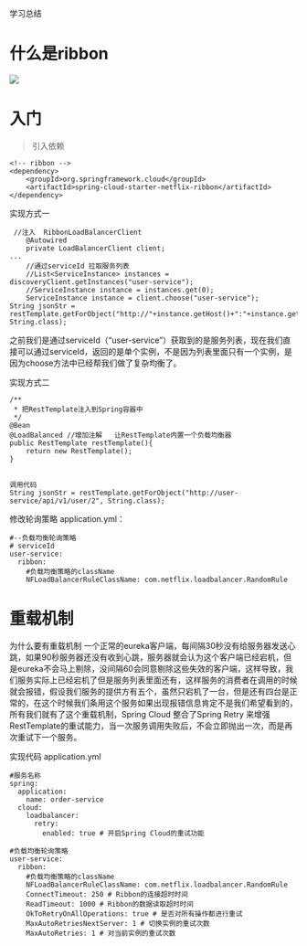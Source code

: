 学习总结
# 什么是ribbon #

![](https://i.imgur.com/fPI1NpJ.png)

# 入门 #

>引入依赖
>
	<!-- ribbon -->
	<dependency>
	    <groupId>org.springframework.cloud</groupId>
	    <artifactId>spring-cloud-starter-netflix-ribbon</artifactId>
	</dependency>

实现方式一
	
	 //注入  RibbonLoadBalancerClient
	    @Autowired
	    private LoadBalancerClient client;
	...
	    //通过serviceId 拉取服务列表
	    //List<ServiceInstance> instances = discoveryClient.getInstances("user-service");
	    //ServiceInstance instance = instances.get(0);
	    ServiceInstance instance = client.choose("user-service");
	String jsonStr = restTemplate.getForObject("http://"+instance.getHost()+":"+instance.getPort()+"/api/v1/user/2", String.class);

之前我们是通过serviceId（“user-service”）获取到的是服务列表，现在我们直接可以通过serviceId，返回的是单个实例，不是因为列表里面只有一个实例，是因为choose方法中已经帮我们做了复杂均衡了。

实现方式二

	/**
	 * 把RestTemplate注入到Spring容器中
	 */
	@Bean
	@LoadBalanced //增加注解   让RestTemplate内置一个负载均衡器
	public RestTemplate restTemplate(){
	    return new RestTemplate();
	}


	调用代码
    String jsonStr = restTemplate.getForObject("http://user-service/api/v1/user/2", String.class);
	
修改轮询策略
application.yml：

	#--负载均衡轮询策略 
	# serviceId
	user-service:
	  ribbon:
	    #负载均衡策略的className
	    NFLoadBalancerRuleClassName: com.netflix.loadbalancer.RandomRule

# 重载机制 #
为什么要有重载机制
一个正常的eureka客户端，每间隔30秒没有给服务器发送心跳，如果90秒服务器还没有收到心跳，服务器就会认为这个客户端已经宕机，但是eureka不会马上剔除，没间隔60会同意剔除这些失效的客户端，这样导致，我们服务实际上已经宕机了但是服务列表里面还有，这样服务的消费者在调用的时候就会报错，假设我们服务的提供方有五个，虽然只宕机了一台，但是还有四台是正常的，在这个时候我们条用这个服务如果出现报错信息肯定不是我们希望看到的，所有我们就有了这个重载机制，Spring Cloud 整合了Spring Retry 来增强RestTemplate的重试能力，当一次服务调用失败后，不会立即抛出一次，而是再次重试下一个服务。

实现代码
application.yml

	#服务名称
	spring:
	  application:
	    name: order-service
	  cloud:
	    loadbalancer:
	      retry:
	        enabled: true # 开启Spring Cloud的重试功能
	        
	#负载均衡轮询策略
	user-service:
	  ribbon:
	    #负载均衡策略的className
	    NFLoadBalancerRuleClassName: com.netflix.loadbalancer.RandomRule
	    ConnectTimeout: 250 # Ribbon的连接超时时间
	    ReadTimeout: 1000 # Ribbon的数据读取超时时间
	    OkToRetryOnAllOperations: true # 是否对所有操作都进行重试
	    MaxAutoRetriesNextServer: 1 # 切换实例的重试次数
	    MaxAutoRetries: 1 # 对当前实例的重试次数